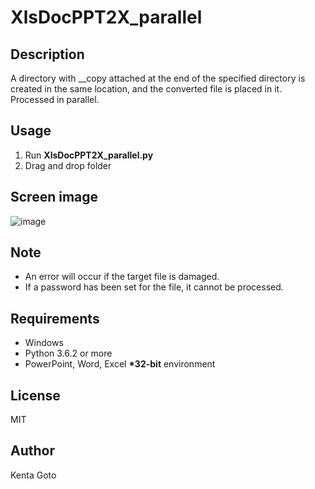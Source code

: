 # XlsDocPPT2X_parallel

## Description  
A directory with __copy attached at the end of the specified directory is created in the same location, and the converted file is placed in it. Processed in parallel. 

## Usage  
1. Run **XlsDocPPT2X_parallel.py**  
2. Drag and drop folder  

## Screen image  
![image](https://user-images.githubusercontent.com/10069642/85808777-d716f100-b790-11ea-99ec-00964dba267b.png)  

## Note  
- An error will occur if the target file is damaged.  
- If a password has been set for the file, it cannot be processed.  

## Requirements  
- Windows  
- Python 3.6.2 or more  
- PowerPoint, Word, Excel **\*32-bit** environment

## License
MIT

## Author  
Kenta Goto
